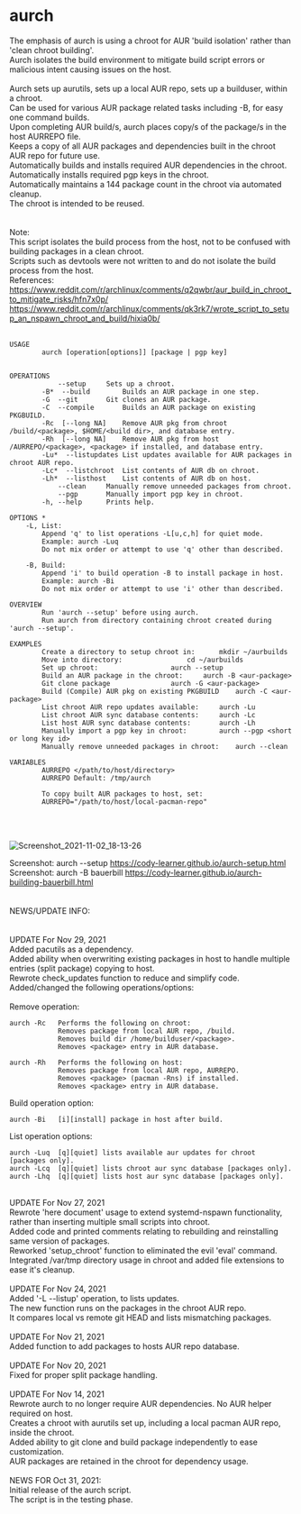 # aurch

The emphasis of aurch is using a chroot for AUR 'build isolation' rather than 'clean chroot building'.  <br>
Aurch isolates the build environment to mitigate build script errors or malicious intent causing issues on the host. <br>
<br>
Aurch sets up aurutils, sets up a local AUR repo, sets up a builduser, within a chroot. <br>
Can be used for various AUR package related tasks including -B, for easy one command builds. <br>
Upon completing AUR build/s, aurch places copy/s of the package/s in the host AURREPO file. <br>
Keeps a copy of all AUR packages and dependencies built in the chroot AUR repo for future use. <br>
Automatically builds and installs required AUR dependencies in the chroot. <br>
Automatically installs required pgp keys in the chroot. <br>
Automatically maintains a 144 package count in the chroot via automated cleanup. <br>
The chroot is intended to be reused. <br>
<br>
<br>
Note: <br>
This script isolates the build process from the host, not to be confused with building packages in a clean chroot. <br>
Scripts such as devtools were not written to and do not isolate the build process from the host. <br>
References: <br>
 https://www.reddit.com/r/archlinux/comments/q2qwbr/aur_build_in_chroot_to_mitigate_risks/hfn7x0p/ <br>
 https://www.reddit.com/r/archlinux/comments/qk3rk7/wrote_script_to_setup_an_nspawn_chroot_and_build/hixia0b/ <br>
<br>
    
    USAGE
    		aurch [operation[options]] [package | pgp key]
    
    
    OPERATIONS 
    		    --setup		Sets up a chroot.
    		-B*  --build		Builds an AUR package in one step.
    		-G  --git		Git clones an AUR package.
    		-C  --compile		Builds an AUR package on existing PKGBUILD.
    		-Rc  [--long NA]	Remove AUR pkg from chroot /build/<package>, $HOME/<build dir>, and database entry.
    		-Rh  [--long NA]	Remove AUR pkg from host /AURREPO/<package>, <package> if installed, and database entry.
    		-Lu*  --listupdates	List updates available for AUR packages in chroot AUR repo.
    		-Lc*  --listchroot	List contents of AUR db on chroot.
    		-Lh*  --listhost	List contents of AUR db on host.
    		    --clean		Manually remove unneeded packages from chroot.
    		    --pgp		Manually import pgp key in chroot.
    		-h, --help		Prints help.
    
    OPTIONS *
    	-L, List:
    		Append 'q' to list operations -L[u,c,h] for quiet mode.
    		Example: aurch -Luq
    		Do not mix order or attempt to use 'q' other than described.
    
    	-B, Build:
    		Append 'i' to build operation -B to install package in host.
    		Example: aurch -Bi
    		Do not mix order or attempt to use 'i' other than described.
    
    OVERVIEW
    		Run 'aurch --setup' before using aurch.
    		Run aurch from directory containing chroot created during 'aurch --setup'.
    
    EXAMPLES
    		Create a directory to setup chroot in:		mkdir ~/aurbuilds
    		Move into directory:				cd ~/aurbuilds
    		Set up chroot:					aurch --setup		 
    		Build an AUR package in the chroot:		aurch -B <aur-package>
    		Git clone package				aurch -G <aur-package>
    		Build (Compile) AUR pkg on existing PKGBUILD	aurch -C <aur-package>
    		List chroot AUR repo updates available:		aurch -Lu
    		List chroot AUR sync database contents:		aurch -Lc
    		List host AUR sync database contents:		aurch -Lh
    		Manually import a pgp key in chroot:		aurch --pgp <short or long key id>
    		Manually remove unneeded packages in chroot:	aurch --clean
    
    VARIABLES
    		AURREPO </path/to/host/directory>
    		AURREPO Default: /tmp/aurch
    
    		To copy built AUR packages to host, set:
    		AURREPO="/path/to/host/local-pacman-repo"
    
<br>
<br>

![Screenshot_2021-11-02_18-13-26](https://user-images.githubusercontent.com/36802396/140189725-9f30c9dc-b071-447c-9cd9-a2c177ac3371.png)

Screenshot: aurch --setup	 https://cody-learner.github.io/aurch-setup.html <br>
Screenshot: aurch -B bauerbill	 https://cody-learner.github.io/aurch-building-bauerbill.html <br>
<br>
<br>
NEWS/UPDATE INFO:<br>
<br>
<br>
UPDATE For  Nov 29, 2021 <br>
Added pacutils as a dependency.<br>
Added ability when overwriting existing packages in host to handle multiple entries (split package) copying to host.<br>
Rewrote check_updates function to reduce and simplify code.<br>
Added/changed the following operations/options:<br>
<br>
Remove operation:<br>

    aurch -Rc	Performs the following on chroot:
    			Removes package from local AUR repo, /build.
    			Removes build dir /home/builduser/<package>.
    			Removes <package> entry in AUR database.
    
    aurch -Rh	Performs the following on host:
    			Removes package from local AUR repo, AURREPO.
    			Removes <package> (pacman -Rns) if installed.
    			Removes <package> entry in AUR database.

Build operation option:<br>

    aurch -Bi	[i][install] package in host after build.

List operation options:<br>

    aurch -Luq	[q][quiet] lists available aur updates for chroot [packages only].
    aurch -Lcq	[q][quiet] lists chroot aur sync database [packages only].
    aurch -Lhq	[q][quiet] lists host aur sync database [packages only].

<br>
UPDATE For  Nov 27, 2021 <br>
Rewrote 'here document' usage to extend systemd-nspawn functionality, rather than inserting multiple small scripts into chroot. <br>
Added code and printed comments relating to rebuilding and reinstalling same version of packages. <br>
Reworked 'setup_chroot' function to eliminated the evil 'eval' command. <br>
Integrated /var/tmp directory usage in chroot and added file extensions to ease it's cleanup. <br>
<br>
UPDATE For  Nov 24, 2021 <br>
Added '-L  --listup' operation, to lists updates. <br>
The new function runs on the packages in the chroot AUR repo. <br>
It compares local vs remote git HEAD and lists mismatching packages. <br>
<br>
UPDATE For  Nov 21, 2021 <br>
Added function to add packages to hosts AUR repo database.<br>
<br>
UPDATE For  Nov 20, 2021 <br>
Fixed for proper split package handling.<br>
<br>
UPDATE For  Nov 14, 2021 <br>
Rewrote aurch to no longer require AUR dependencies. No AUR helper required on host. <br>
Creates a chroot with aurutils set up, including a local pacman AUR repo, inside the chroot. <br>
Added ability to git clone and build package independently to ease customization. <br>
AUR packages are retained in the chroot for dependency usage. <br>
<br>
NEWS FOR Oct 31, 2021: <br>
Initial release of the aurch script. <br>
The script is in the testing phase. <br>
